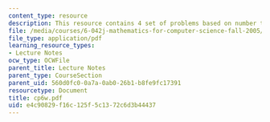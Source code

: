```yaml
---
content_type: resource
description: This resource contains 4 set of problems based on number theory I.
file: /media/courses/6-042j-mathematics-for-computer-science-fall-2005/e4c90829f16c125f5c1372c6d3b44437_cp6w.pdf
file_type: application/pdf
learning_resource_types:
- Lecture Notes
ocw_type: OCWFile
parent_title: Lecture Notes
parent_type: CourseSection
parent_uid: 560d0fc0-0a7a-0ab0-26b1-b8fe9fc17391
resourcetype: Document
title: cp6w.pdf
uid: e4c90829-f16c-125f-5c13-72c6d3b44437
---
```

